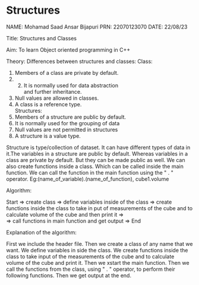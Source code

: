 # Structures

NAME: Mohamad Saad Ansar Bijapuri
PRN: 22070123070
DATE: 22/08/23

Title: Structures and Classes

Aim: To learn Object oriented programming in C++

Theory: Differences between structures and classes:
        Class:                                                 
1) Members of a class are private by default.
2) 2) It is normally used for data abstraction     
   and further inheritance.
3) Null values are allowed in classes.          
4) A class is a reference type.            
        Structures:
1) Members of a structure are public by default.
2) It is normally used for the grouping of data
3) Null values are not permitted in structures
4) A structure is a value type.


Structure is type/collection of dataset. It can have different types of data in it.The variables in a structure are public by default. 
Whereas variables in a class are private by default. But they can be made public as well. 
We can also create functions inside a class. Which can be called inside the main function.
We can call the function in the main function using the " . " operator. 
Eg:(name_of_variable).(name_of_function), cube1.volume


Algorithm:

Start =>  create class  =>  define variables inside of the class  =>  create functions inside the class to take in put of measurements of the cube and to calculate volume of the cube and then print it  =>  
=>  call functions in main function and get output  =>  End


Explanation of the algorithm:

First we include the header file. Then we create a class of any name that we want. We define variables in side the class. 
We create functions inside the class to take input of the measurements of the cube and to calculate volume of the cube and print it.
Then we xstart the main function. Then we call the functions from the class, using " . " operator, to perform their following functions. Then we get output at the end.



